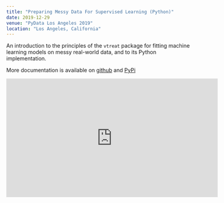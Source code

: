 ```yaml
---
title: "Preparing Messy Data For Supervised Learning (Python)"
date: 2019-12-29
venue: "PyData Los Angeles 2019"
location: "Los Angeles, California"
---
```


An introduction to the principles of the `vtreat` package for fitting machine learning models on messy real-world data, and to its Python implementation.

More documentation is available on [github](https://github.com/WinVector/pyvtreat) and [PyPi](https://pypi.org/project/vtreat/)

<iframe width="560" height="315" src="https://www.youtube-nocookie.com/embed/qMCQFjEV90k" frameborder="0" allow="accelerometer; autoplay; encrypted-media; gyroscope; picture-in-picture" allowfullscreen></iframe>